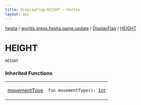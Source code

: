 ```yaml
---
title: DisplayFlag.HEIGHT - hestia
layout: api
---
```


<div class='api-docs-breadcrumbs'><a href="../../index.html">hestia</a> / <a href="../index.html">worlds.gregs.hestia.game.update</a> / <a href="index.html">DisplayFlag</a> / <a href="./-h-e-i-g-h-t.html">HEIGHT</a></div>

# HEIGHT

<div class="signature"><code><span class="identifier">HEIGHT</span></code></div>

### Inherited Functions

<table class="api-docs-table">
<tbody>
<tr>
<td markdown="1">

<a href="movement-type.html">movementType</a>


</td>
<td markdown="1">
<div class="signature"><code><span class="keyword">fun </span><span class="identifier">movementType</span><span class="symbol">(</span><span class="symbol">)</span><span class="symbol">: </span><a href="https://kotlinlang.org/api/latest/jvm/stdlib/kotlin/-int/index.html"><span class="identifier">Int</span></a></code></div>

</td>
</tr>
</tbody>
</table>
